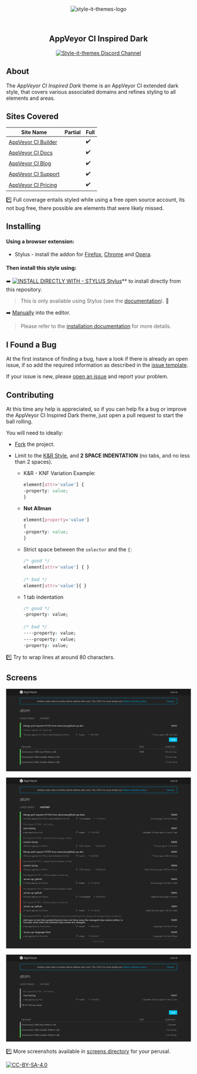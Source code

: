 <p align="center">
  <img alt="style-it-themes-logo" src="https://cdn.rawgit.com/style-it-themes/style-it-themes-logos/864bb0c047a612c2c07089901e33d33199c81ef9/style-it-themes-logo-full.svg" width="580">
</p>
<br>
<h2 align="center"><strong>AppVeyor CI Inspired Dark</strong></h2>
<p align="center">
  <a href="https://discord.gg/MhwZjV">
    <img src="https://img.shields.io/badge/style--it--themes-discord%20channel-blue.svg?style=for-the-badge" alt="Style-it-themes Discord Channel">
  </a>
</p>

## About

The *AppVeyor CI Inspired Dark* theme is an AppVeyor CI extended dark style,
that covers various associated domains and refines styling to all elements and areas.

## Sites Covered

| Site Name                                                | Partial            | Full               |
| -------------------------------------------------------- | ------------------ | ------------------ |
| [AppVeyor CI Builder](https://ci.appveyor.com)           |                    | :heavy_check_mark: |
| [AppVeyor CI Docs](https://www.appveyor.com/docs/)       |                    | :heavy_check_mark: |
| [AppVeyor CI Blog](https://www.appveyor.com/blog/)       |                    | :heavy_check_mark: |
| [AppVeyor CI Support](https://www.appveyor.com/support/) |                    | :heavy_check_mark: |
| [AppVeyor CI Pricing](https://www.appveyor.com/pricing/) |                    | :heavy_check_mark: |

:asterisk: Full coverage entails styled while using a free open source account,
its not bug free, there possible are elements that were likely missed.

## Installing

#### Using a browser extension:

* Stylus - install the addon for [Firefox](https://addons.mozilla.org/en-US/firefox/addon/styl-us/), [Chrome](https://chrome.google.com/webstore/detail/stylus/clngdbkpkpeebahjckkjfobafhncgmne) and [Opera](https://addons.opera.com/en-gb/extensions/details/stylus/).

#### Then install this style using:  
<!--
:arrow_right: [userstyles.org](https://userstyles.org/styles/160316)  
-->
:arrow_right: [![INSTALL DIRECTLY WITH - STYLUS Stylus](https://img.shields.io/badge/Install_directly_with-Stylus-21d1d0.svg?longCache=true&style=for-the-badge)](https://github.com/style-it-themes/appveyor-ci-inspired-dark/raw/master/appveyor-ci-inspired-dark.user.css)** to install directly from this repository.  
  >This is only available using Stylus (see the [documentation](https://github.com/openstyles/stylus/wiki/Usercss)). :tada:

:arrow_right: [Manually](https://raw.githubusercontent.com/style-it-themes/appveyor-ci-inspired-dark/master/appveyor-ci-inspired-dark.css) into the editor.  
  >Please refer to the [installation documentation](https://github.com/style-it-themes/appveyor-ci-inspired-dark/wiki/Install) for more details.

## I Found a Bug

At the first instance of finding a bug, have a look if there is already an open issue, if so add the required information as described in the [issue template](.github/ISSUE_TEMPLATE.md).

If your issue is new, please [open an issue](https://github.com/style-it-themes/appveyor-ci-inspired-dark/issues/new) and report your problem.

## Contributing

At this time any help is appreciated, so if you can help fix a bug or improve the AppVeyor CI Inspired Dark theme, just open a pull request to start the ball rolling.

You will need to ideally:

* [Fork](https://github.com/style-it-themes/appveyor-ci-inspired-dark/fork) the project.

* Limit to the [K&R Style](http://en.wikipedia.org/wiki/1_true_brace_style#K.26R_style), and **2 SPACE INDENTATION** (no tabs, and no less than 2 spaces).

  * K&R - KNF Variation Example:
	```css
	element[attr='value'] {
	-property: value;
	}
	```

  * **Not Allman**
	```css
	element[property='value']
	{
	-property: value;
	}
	```

  * Strict space between the `selector` and the `{`:
	```css
	/* good */
	element[attr='value'] { }

	/* bad */
	element[attr='value']{ }
	```

  * 1 tab indentation
	```css
	/* good */
	-property: value;

	/* bad */
	····property: value;
	----property: value;
	·property: value;
	```

:asterisk: Try to wrap lines at around 80 characters.

## Screens

![av](/screens/atom-10605-AppVeyor.png)

![av](/screens/atom-AppVeyor.png)

![av](/screens/atom-10607-AppVeyor.png)

:asterisk: More screenshots available in [screens directory](/screens) for your perusal.

[![CC-BY-SA-4.0](https://img.shields.io/badge/License-CC--BY--SA--4.0-blue.svg?longCache=true&style=for-the-badge)](LICENSE)
